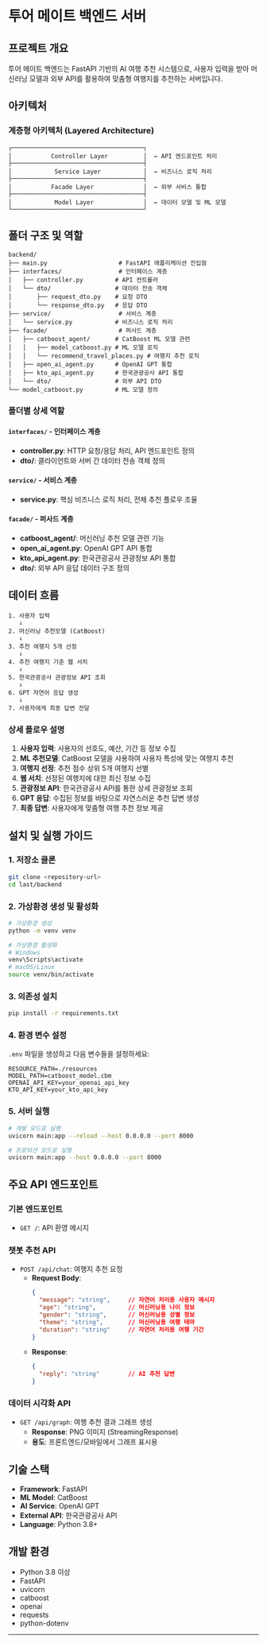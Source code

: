# 투어 메이트 백엔드 서버

## 프로젝트 개요

투어 메이트 백엔드는 FastAPI 기반의 AI 여행 추천 시스템으로, 사용자 입력을 받아 머신러닝 모델과 외부 API를 활용하여 맞춤형 여행지를 추천하는 서버입니다.

## 아키텍처

### 계층형 아키텍처 (Layered Architecture)

```
┌─────────────────────────────────────┐
│           Controller Layer          │  ← API 엔드포인트 처리
├─────────────────────────────────────┤
│            Service Layer            │  ← 비즈니스 로직 처리
├─────────────────────────────────────┤
│           Facade Layer              │  ← 외부 서비스 통합
├─────────────────────────────────────┤
│            Model Layer              │  ← 데이터 모델 및 ML 모델
└─────────────────────────────────────┘
```

## 폴더 구조 및 역할

```
backend/
├── main.py                    # FastAPI 애플리케이션 진입점
├── interfaces/                # 인터페이스 계층
│   ├── controller.py         # API 컨트롤러
│   └── dto/                  # 데이터 전송 객체
│       ├── request_dto.py    # 요청 DTO
│       └── response_dto.py   # 응답 DTO
├── service/                   # 서비스 계층
│   └── service.py            # 비즈니스 로직 처리
├── facade/                    # 퍼사드 계층
│   ├── catboost_agent/       # CatBoost ML 모델 관련
│   │   ├── model_catboost.py # ML 모델 로직
│   │   └── recommend_travel_places.py # 여행지 추천 로직
│   ├── open_ai_agent.py      # OpenAI GPT 통합
│   ├── kto_api_agent.py      # 한국관광공사 API 통합
│   └── dto/                  # 외부 API DTO
└── model_catboost.py         # ML 모델 정의
```

### 폴더별 상세 역할

#### `interfaces/` - 인터페이스 계층
- **controller.py**: HTTP 요청/응답 처리, API 엔드포인트 정의
- **dto/**: 클라이언트와 서버 간 데이터 전송 객체 정의

#### `service/` - 서비스 계층  
- **service.py**: 핵심 비즈니스 로직 처리, 전체 추천 플로우 조율

#### `facade/` - 퍼사드 계층
- **catboost_agent/**: 머신러닝 추천 모델 관련 기능
- **open_ai_agent.py**: OpenAI GPT API 통합
- **kto_api_agent.py**: 한국관광공사 관광정보 API 통합
- **dto/**: 외부 API 응답 데이터 구조 정의

## 데이터 흐름

```
1. 사용자 입력
   ↓
2. 머신러닝 추천모델 (CatBoost)
   ↓
3. 추천 여행지 5개 선정
   ↓
4. 추천 여행지 기준 웹 서치
   ↓
5. 한국관광공사 관광정보 API 조회
   ↓
6. GPT 자연어 응답 생성
   ↓
7. 사용자에게 최종 답변 전달
```

### 상세 플로우 설명

1. **사용자 입력**: 사용자의 선호도, 예산, 기간 등 정보 수집
2. **ML 추천모델**: CatBoost 모델을 사용하여 사용자 특성에 맞는 여행지 추천
3. **여행지 선정**: 추천 점수 상위 5개 여행지 선별
4. **웹 서치**: 선정된 여행지에 대한 최신 정보 수집
5. **관광정보 API**: 한국관광공사 API를 통한 상세 관광정보 조회
6. **GPT 응답**: 수집된 정보를 바탕으로 자연스러운 추천 답변 생성
7. **최종 답변**: 사용자에게 맞춤형 여행 추천 정보 제공

## 설치 및 실행 가이드

### 1. 저장소 클론

```bash
git clone <repository-url>
cd last/backend
```

### 2. 가상환경 생성 및 활성화

```bash
# 가상환경 생성
python -m venv venv

# 가상환경 활성화
# Windows
venv\Scripts\activate
# macOS/Linux
source venv/bin/activate
```

### 3. 의존성 설치

```bash
pip install -r requirements.txt
```

### 4. 환경 변수 설정

`.env` 파일을 생성하고 다음 변수들을 설정하세요:

```env
RESOURCE_PATH=./resources
MODEL_PATH=catboost_model.cbm
OPENAI_API_KEY=your_openai_api_key
KTO_API_KEY=your_kto_api_key
```

### 5. 서버 실행

```bash
# 개발 모드로 실행
uvicorn main:app --reload --host 0.0.0.0 --port 8000

# 프로덕션 모드로 실행
uvicorn main:app --host 0.0.0.0 --port 8000
```

## 주요 API 엔드포인트

### 기본 엔드포인트
- `GET /`: API 환영 메시지

### 챗봇 추천 API
- `POST /api/chat`: 여행지 추천 요청
  - **Request Body**:
    ```json
    {
      "message": "string",     // 자연어 처리용 사용자 메시지
      "age": "string",         // 머신러닝용 나이 정보
      "gender": "string",      // 머신러닝용 성별 정보
      "theme": "string",       // 머신러닝용 여행 테마
      "duration": "string"     // 자연어 처리용 여행 기간
    }
    ```
  - **Response**:
    ```json
    {
      "reply": "string"        // AI 추천 답변
    }
    ```

### 데이터 시각화 API
- `GET /api/graph`: 여행 추천 결과 그래프 생성
  - **Response**: PNG 이미지 (StreamingResponse)
  - **용도**: 프론트엔드/모바일에서 그래프 표시용

## 기술 스택

- **Framework**: FastAPI
- **ML Model**: CatBoost
- **AI Service**: OpenAI GPT
- **External API**: 한국관광공사 API
- **Language**: Python 3.8+

## 개발 환경

- Python 3.8 이상
- FastAPI
- uvicorn
- catboost
- openai
- requests
- python-dotenv

---
